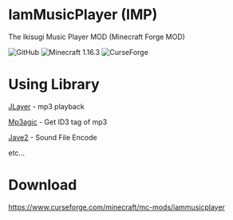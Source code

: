 # IamMusicPlayer (IMP)
The Ikisugi Music Player MOD (Minecraft Forge MOD)

<img alt="GitHub" src="https://img.shields.io/github/license/teamfelnull/iammusicplayer?style=for-the-badge"> <img alt="Minecraft 1.16.3" src="https://img.shields.io/badge/Minecraft-1.16.3-green.svg?style=for-the-badge"> <img alt="CurseForge" src="https://cf.way2muchnoise.eu/versions/386380.svg">

# Using Library

[JLayer](http://www.javazoom.net/javalayer/javalayer.html) - mp3 playback

[Mp3agic](https://github.com/mpatric/mp3agic) - Get ID3 tag of mp3

[Jave2](https://github.com/a-schild/jave2) - Sound File Encode

etc...

# Download
https://www.curseforge.com/minecraft/mc-mods/iammusicplayer
